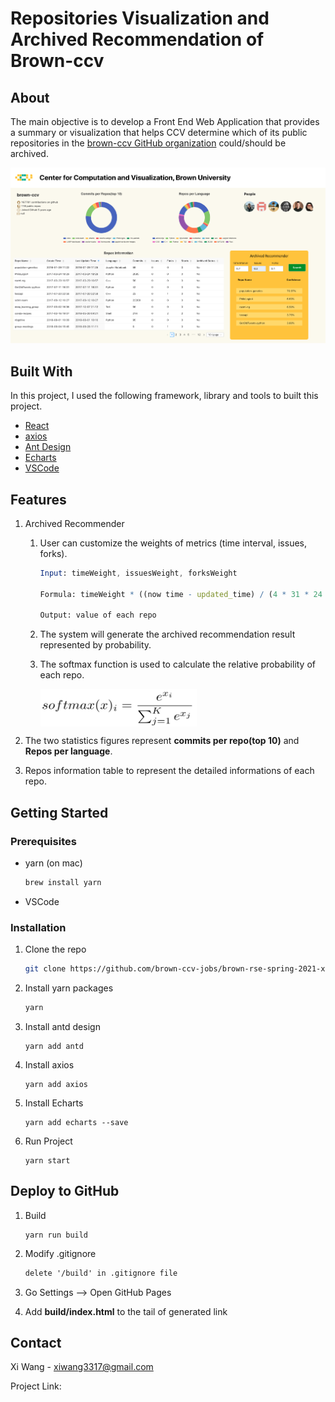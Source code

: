 # Repositories Visualization and Archived Recommendation of Brown-ccv

## About

The main objective is to develop a Front End Web Application that provides a summary or visualization that helps CCV determine which of its public repositories in the [brown-ccv GitHub organization](https://github.com/brown-ccv) could/should be archived. 

![demo](image/demo.png)

## Built With 

In this project, I used the following framework, library and tools to built this project.

* [React](https://reactjs.org/) 
* [axios](https://yarnpkg.com/package/axios) 
* [Ant Design](https://ant.design/) 
* [Echarts](https://echarts.apache.org/en/index.html)
* [VSCode](https://code.visualstudio.com/)

## Features

1. Archived Recommender

   1. User can customize the weights of metrics (time interval, issues, forks).

      ```mathematica
      Input: timeWeight, issuesWeight, forksWeight
      
      Formula: timeWeight * ((now time - updated_time) / (4 * 31 * 24 * 60 * 60 * 1000)) + issuesWeight * issues + forksWeight * forks
      
      Output: value of each repo
      ```

   2. The system will generate the archived recommendation result represented by probability.

   3. The softmax function is used to calculate the relative probability of each repo. 

      <img src="image/softmax.png/" align="center" width="250" height="60">

      

2. The two statistics figures represent **commits per repo(top 10)** and **Repos per language**.

3. Repos information table to represent the detailed informations of each repo.

## Getting Started

### Prerequisites

* yarn (on mac)

  ```sh
  brew install yarn
  ```

* VSCode

### Installation

1. Clone the repo

   ```sh
   git clone https://github.com/brown-ccv-jobs/brown-rse-spring-2021-xidaniel.git
   ```

2. Install yarn packages

   ```sh
   yarn
   ```

3. Install antd design

   ```shell
   yarn add antd
   ```

4. Install axios

   ```shell
   yarn add axios
   ```

5. Install Echarts

   ```shell
   yarn add echarts --save
   ```

6. Run Project

   ```shell
   yarn start
   ```

## Deploy to GitHub

1. Build

   ```shell
   yarn run build
   ```

2. Modify .gitignore

   ```markdown
   delete '/build' in .gitignore file
   ```
   
3. Go Settings --> Open GitHub Pages

4. Add **build/index.html** to the tail of generated link

## Contact

Xi Wang -  xiwang3317@gmail.com

Project Link: 
